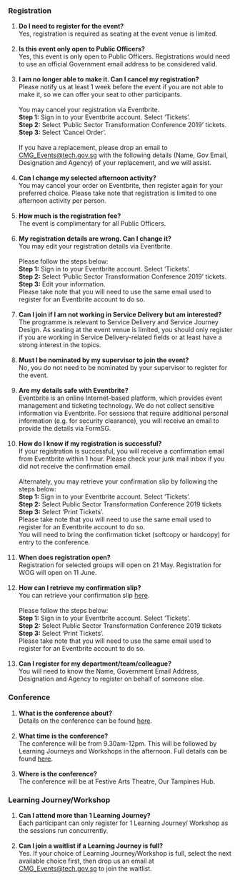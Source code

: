 <!-- ---
title: FAQ
permalink: events/pst-conference/faq/
breadcrumb: 'PST Conference'

--- -->


### Registration
<ol type="1">
<li> 
	<b>Do I need to register for the event?</b><br>
	Yes, registration is required as seating at the event venue is limited. <!-- You may register <a href="https://www.eventbrite.sg/e/public-sector-transformation-2019-tickets-61859650881">here</a> with your official Government email address. Registration is limited to 1 slot per person. --> 
</li>
<br>
<li>
	<b>Is this event only open to Public Officers?</b><br>
	Yes, this event is only open to Public Officers. Registrations would need to use an official Government email address to be considered valid. 
</li>
<br>
<li>
	<b>I am no longer able to make it. Can I cancel my registration?</b><br>
	Please notify us at least 1 week before the event if you are not able to make it, so we can offer your seat to other participants.<br>
	<br>
	You may cancel your registration via Eventbrite. <br>
	<b>Step 1:</b> Sign in to your Eventbrite account. Select ‘Tickets’. <br>
	<b>Step 2:</b> Select ‘Public Sector Transformation Conference 2019’ tickets. <br>
	<b>Step 3:</b> Select ‘Cancel Order’. <br>
	<br>
	If you have a replacement, please drop an email to <a href="mailto:CMG_Events@tech.gov.sg">CMG_Events@tech.gov.sg</a> with the following details (Name, Gov Email, Designation and Agency) of your replacement, and we will assist.
</li>
<br>
<li>
	<b>Can I change my selected afternoon activity?</b><br>
	You may cancel your order on Eventbrite, then register again for your preferred choice. Please take note that registration is limited to one afternoon activity per person.
</li>
<br>
<li>
	<b>How much is the registration fee?</b><br>
	The event is complimentary for all Public Officers.
</li>
<br>
<li>
	<b>My registration details are wrong. Can I change it?</b><br>
	You may edit your registration details via Eventbrite. <br>
	<br>
	Please follow the steps below: <br>
	<b>Step 1:</b> Sign in to your Eventbrite account. Select ‘Tickets’. <br>
	<b>Step 2:</b> Select ‘Public Sector Transformation Conference 2019’ tickets. <br>
	<b>Step 3:</b> Edit your information. <br>
	Please take note that you will need to use the same email used to register for an Eventbrite account to do so.
</li>
<br>
<li>
	<b>Can I join if I am not working in Service Delivery but am interested?</b><br>
	The programme is relevant to Service Delivery and Service Journey Design. As seating at the event venue is limited, you should only register if you are working in Service Delivery-related fields or at least have a strong interest in the topics. 
</li>
<br>
<li>
	<b>Must I be nominated by my supervisor to join the event?</b><br>
	No, you do not need to be nominated by your supervisor to register for the event. 
</li>
<br>
<li>
	<b>Are my details safe with Eventbrite?</b><br>
	Eventbrite is an online Internet-based platform, which provides event management and ticketing technology. We do not collect sensitive information via Eventbrite. For sessions that require additional personal information (e.g. for security clearance), you will receive an email to provide the details via FormSG.
</li>
<br>
<li>
	<b>How do I know if my registration is successful?</b><br>
	If your registration is successful, you will receive a confirmation email from Eventbrite within 1 hour. Please check your junk mail inbox if you did not receive the confirmation email. <br>
	<br>
	Alternately, you may retrieve your confirmation slip by following the steps below: <br>
	<b>Step 1:</b> Sign in to your Eventbrite account. Select ‘Tickets’. <br>
	<b>Step 2:</b> Select Public Sector Transformation Conference 2019 tickets <br>
	<b>Step 3:</b> Select ‘Print Tickets’. <br>
	Please take note that you will need to use the same email used to register for an Eventbrite account to do so.<br>
	You will need to bring the confirmation ticket (softcopy or hardcopy) for entry to the conference. <br>
</li>
<br>
<li>
	<b>When does registration open?</b><br>
	Registration for selected groups will open on 21 May. Registration for WOG will open on 11 June.<br>
</li>
<br>
<li>
	<b>How can I retrieve my confirmation slip?</b><br>
	You can retrieve your confirmation slip <a href="https://www.eventbrite.sg/e/public-sector-transformation-2019-tickets-61859650881">here</a>. <br>
	<br>
	Please follow the steps below: <br>
	<b>Step 1:</b> Sign in to your Eventbrite account. Select ‘Tickets’. <br>
	<b>Step 2:</b> Select Public Sector Transformation Conference 2019 tickets <br>
	<b>Step 3:</b> Select ‘Print Tickets’. <br>
	Please take note that you will need to use the same email used to register for an Eventbrite account to do so.<br>
</li>
<br>
<li>
	<b>Can I register for my department/team/colleague?</b><br>
	You will need to know the Name, Government Email Address, Designation and Agency to register on behalf of someone else.
</li>
</ol>


### Conference
<ol type="1">

<li>
	<b>What is the conference about?</b><br>
	Details on the conference can be found <a href="https://www.publicserviceweek.gov.sg/events/pst-conference/">here</a>.
</li>
<br>
<li> 
	<b>What time is the conference?</b><br>
	The conference will be from 9.30am-12pm. This will be followed by Learning Journeys and Workshops in the afternoon. Full details can be found <a href="https://www.publicserviceweek.gov.sg/events/pst-conference/">here</a>.
</li>
<br>
<li>
	<b>Where is the conference?</b><br>
	The conference will be at Festive Arts Theatre, Our Tampines Hub. 
</li>
</ol>

### Learning Journey/Workshop
<ol type="1">

<li>
	<b>Can I attend more than 1 Learning Journey?</b><br>
	Each participant can only register for 1 Learning Journey/ Workshop as the sessions run concurrently.
</li>
<br>
<li>
	<b>Can I join a waitlist if a Learning Journey is full?</b><br>
	Yes. <!-- Please register for the conference and Learning Journey via Eventbrite <a href="https://www.eventbrite.sg/e/public-service-transformation-2019-tickets-61859650881">here</a>. -->If your choice of Learning Journey/Workshop is full, select the next available choice first, then drop us an email at <a href="mailto:CMG_Events@tech.gov.sg">CMG_Events@tech.gov.sg</a> to join the waitlist. 
</li>
</ol>
